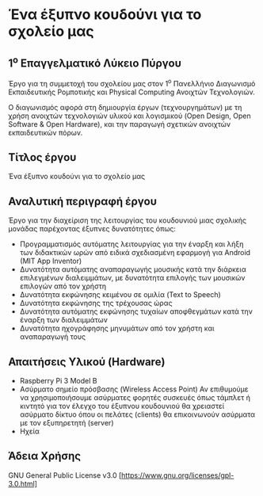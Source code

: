 
# Ένα έξυπνο κουδούνι για το σχολείο μας

## 1<sup>ο</sup> Επαγγελματικό Λύκειο Πύργου

Έργο για τη συμμετοχή του σχολείου μας στον 1<sup>ο</sup> Πανελλήνιο Διαγωνισμό Εκπαιδευτικής Ρομποτικής και Physical Computing Ανοιχτών Τεχνολογιών.

Ο διαγωνισμός αφορά στη δημιουργία έργων (τεχνουργημάτων) με τη χρήση ανοιχτών τεχνολογιών υλικού και λογισμικού (Open Design, Open Software & Open Hardware), και την παραγωγή σχετικών  ανοιχτών εκπαιδευτικών πόρων.

## Τίτλος έργου
Ένα έξυπνο κουδούνι για το σχολείο μας

## Αναλυτική περιγραφή έργου
Έργο για την διαχείριση της λειτουργίας του κουδουνιού μιας σχολικής μονάδας παρέχοντας
έξυπνες δυνατότητες όπως:
* Προγραμματισμός αυτόματης λειτουργίας για την έναρξη και λήξη των διδακτικών ωρών από ειδικά σχεδιασμένη εφαρμογή για Android (MIT App Inventor)
* Δυνατότητα αυτόματης αναπαραγωγής μουσικής κατά την διάρκεια επιλεγμένων διαλειμμάτων, με δυνατότητα επιλογής των μουσικών επιλογών από τον χρήστη
* Δυνατότητα εκφώνησης κειμένου σε ομιλία (Text to Speech) 
* Δυνατότητα εκφώνησης της τρέχουσας ώρας
* Δυνατότητα αυτόματης εκφώνησης τυχαίων αποφθεγμάτων κατά την έναρξη των διαλειμμάτων
* Δυνατότητα ηχογράφησης μηνυμάτων από τον χρήστη και αναπαραγωγή τους  

## Απαιτήσεις Υλικού (Hardware)
* Raspberry Pi 3 Model B
* Ασύρματο σημείο πρόσβασης (Wireless Access Point) 
Αν επιθυμούμε να χρησιμοποιήσουμε ασύρματες φορητές συσκευές όπως τάμπλετ ή κιντητό για τον έλεγχο
του έξυπνου κουδουνιού θα χρειαστεί ασύρματο δίκτυο όπου οι πελάτες (clients) θα επικοινωνούν ασύρματα με
τον εξυπηρετητή (server)
* Ηχεία

## Άδεια Χρήσης
GNU General Public License v3.0
[https://www.gnu.org/licenses/gpl-3.0.html]
